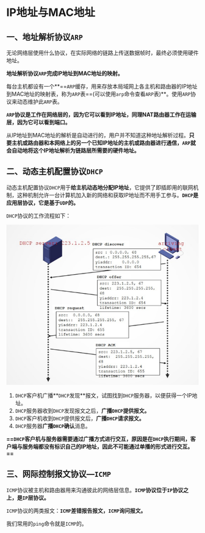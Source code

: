 # IP地址与MAC地址

## 一、地址解析协议`ARP`

无论网络层使用什么协议，在实际网络的链路上传送数据帧时，最终必须使用硬件地址。

**地址解析协议`ARP`完成IP地址到MAC地址的映射。**

每台主机都设有一个**==`ARP`缓存，用来存放本局域网上各主机和路由器的IP地址到MAC地址的映射表，称为`ARP`表==(可以使用`arp`命令查看`ARP`表)**。使用`ARP`协议来动态维护此`ARP`表。

**`ARP`协议是工作在网络层的，因为它可以看到IP地址，同理NAT路由器工作在运输层，因为它可以看到端口。**

从IP地址到MAC地址的解析是自动进行的，用户并不知道这种地址解析过程。**只要主机或路由器和本网络上的另一个已知IP地址的主机或路由器进行通信，`ARP`就会自动地将这个IP地址解析为链路层所需要的硬件地址。**



## 二、动态主机配置协议`DHCP`

动态主机配置协议`DHCP`用于**给主机动态地分配IP地址**，它提供了即插即用的联网机制，这种机制允许一台计算机加入新的网络和获取IP地址而不用手工参与。**`DHCP`是应用层协议，它是基于`UDP`的。**

`DHCP`协议的工作流程如下：

![img1](./dhcp.png)

1. `DHCP`客户机广播**`DHCP`发现**报文，试图找到`DHCP`服务器，以便获得一个IP地址。
2. `DHCP`服务器收到`DHCP`发现报文之后，**广播`DHCP`提供报文。**
3. `DHCP`客户机收到`DHCP`提供报文后，**广播`DHCP`请求报文。**
4. `DHCP`服务器**广播`DHCP`确认**消息。

**==`DHCP`客户机与服务器需要通过广播方式进行交互，原因是在`DHCP`执行期间，客户端与服务端都没有标识自己的IP地址，因此不可能通过单播的形式进行交互。==**



## 三、网际控制报文协议—`ICMP`

`ICMP`协议被主机和路由器用来沟通彼此的网络层信息。**`ICMP`协议位于`IP`协议之上，是`IP`层协议。**

`ICMP`协议的两类报文：**`ICMP`差错报告报文，`ICMP`询问报文。**

我们常用的`ping`命令就是`ICMP`的。